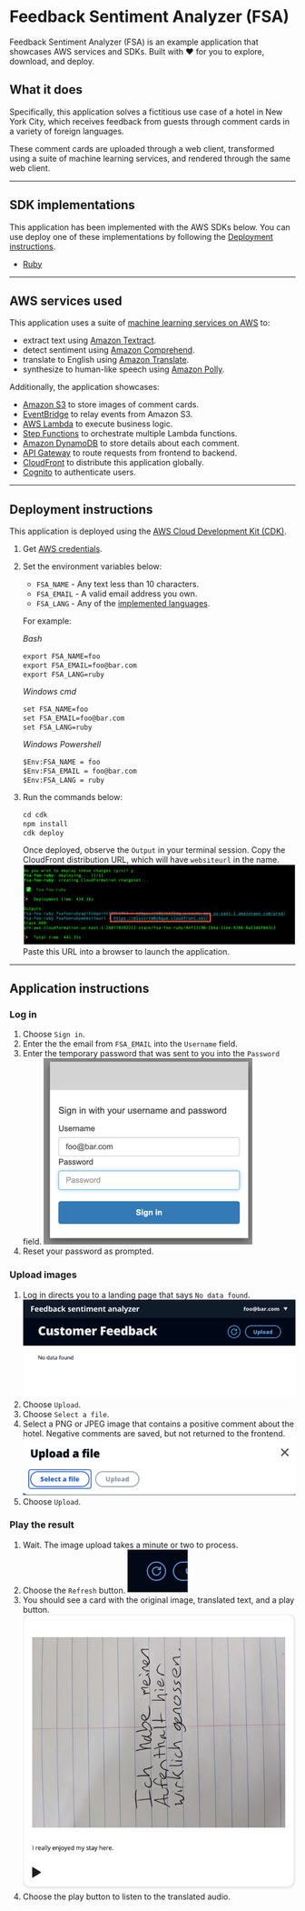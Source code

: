 # Feedback Sentiment Analyzer (FSA)

Feedback Sentiment Analyzer (FSA) is an example application that showcases AWS services and SDKs. Built with ❤️ for you to explore, download, and deploy.

## What it does

Specifically, this application solves a fictitious use case of a hotel in New York City, which receives feedback from guests through comment cards in a variety of foreign languages.

These comment cards are uploaded through a web client, transformed using a suite of machine learning services, and rendered through the same web client.

---

## SDK implementations

This application has been implemented with the AWS SDKs below. You can use deploy one of these implementations by following the [Deployment instructions](#deployment-instructions).

- [Ruby](../../ruby/cross-services/feedback-sentiment-analyzer/README.md)

---

## AWS services used

This application uses a suite of [machine learning services on AWS](https://aws.amazon.com/machine-learning/) to:

- extract text using [Amazon Textract](https://aws.amazon.com/textract/).
- detect sentiment using [Amazon Comprehend](https://aws.amazon.com/comprehend/).
- translate to English using [Amazon Translate](https://aws.amazon.com/translate/).
- synthesize to human-like speech using [Amazon Polly](https://aws.amazon.com/polly/).

Additionally, the application showcases:

- [Amazon S3](https://aws.amazon.com/s3/) to store images of comment cards.
- [EventBridge](https://aws.amazon.com/eventbridge/) to relay events from Amazon S3.
- [AWS Lambda](https://aws.amazon.com/lambda/) to execute business logic.
- [Step Functions](https://aws.amazon.com/stepfunctions/) to orchestrate multiple Lambda functions.
- [Amazon DynamoDB](https://aws.amazon.com/dynamodb/) to store details about each comment.
- [API Gateway](https://aws.amazon.com/apigw/) to route requests from frontend to backend.
- [CloudFront](https://aws.amazon.com/cloudfront/) to distribute this application globally.
- [Cognito](https://aws.amazon.com/cognito) to authenticate users.

---

## Deployment instructions

This application is deployed using the [AWS Cloud Development Kit (CDK)](https://aws.amazon.com/cdk/).

1. Get [AWS credentials](https://docs.aws.amazon.com/cli/latest/userguide/cli-configure-files.html).
1. Set the environment variables below:

   - `FSA_NAME` - Any text less than 10 characters.
   - `FSA_EMAIL` - A valid email address you own.
   - `FSA_LANG` - Any of the [implemented languages](#sdk-implementations).

   For example:

   _Bash_

   ```
   export FSA_NAME=foo
   export FSA_EMAIL=foo@bar.com
   export FSA_LANG=ruby
   ```

   _Windows cmd_

   ```
   set FSA_NAME=foo
   set FSA_EMAIL=foo@bar.com
   set FSA_LANG=ruby
   ```

   _Windows Powershell_

   ```
   $Env:FSA_NAME = foo
   $Env:FSA_EMAIL = foo@bar.com
   $Env:FSA_LANG = ruby
   ```

1. Run the commands below:
   ```
   cd cdk
   npm install
   cdk deploy
   ```
   Once deployed, observe the `Output` in your terminal session.
   Copy the CloudFront distribution URL, which will have `websiteurl` in the name.
   ![console output](output.png)
   Paste this URL into a browser to launch the application.

---

## Application instructions

### Log in

1. Choose `Sign in`.
2. Enter the the email from `FSA_EMAIL` into the `Username` field.
3. Enter the temporary password that was sent to you into the `Password` field.
   ![login form](login.png)
4. Reset your password as prompted.

### Upload images

1. Log in directs you to a landing page that says `No data found`.
   ![empty](no-data-found.png)
2. Choose `Upload`.
3. Choose `Select a file`.
4. Select a PNG or JPEG image that contains a positive comment about the hotel. Negative comments are saved, but not returned to the frontend.
   ![upload](upload.png)
5. Choose `Upload`.

### Play the result

1. Wait. The image upload takes a minute or two to process.
2. Choose the `Refresh` button.
   ![refresh](refresh.png)
3. You should see a card with the original image, translated text, and a play button.
   ![translated text](card.png)
4. Choose the play button to listen to the translated audio.
